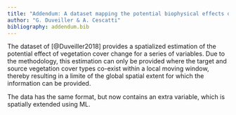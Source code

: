 ```yaml
---
title: "Addendum: A dataset mapping the potential biophysical effects of vegetation cover change"
author: "G. Duveiller & A. Cescatti"
bibliography: addendum.bib
---
```


The dataset of [@Duveiller2018] provides a spatialized estimation of the potential effect of vegetation cover change for a series of variables.
Due to the methodology, this estimation can only be provided where the target and source vegetation cover types co-exist within a local moving window, thereby resulting in a limite of the global spatial extent for which the information can be provided.

The data has the same format, but now contains an extra variable, which is spatially extended using ML.
